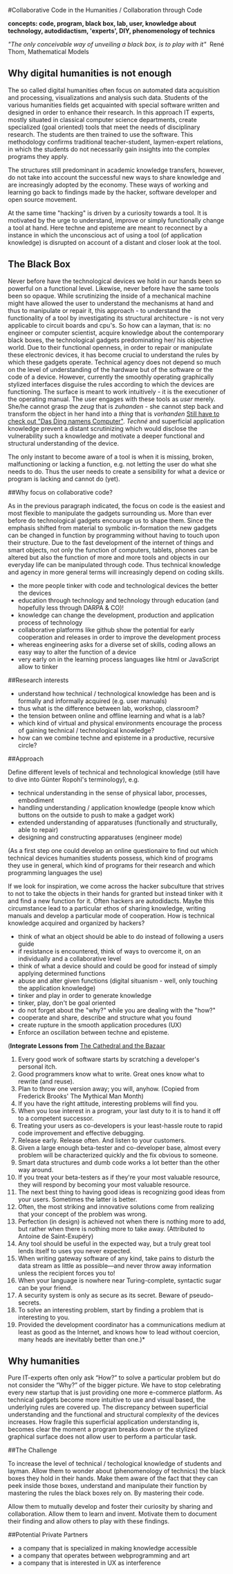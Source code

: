 #Collaborative Code in the Humanities / Collaboration through Code
 
**concepts: code, program, black box, lab, user, knowledge about technology, autodidactism, 'experts', DIY, 
phenomenology of technics**

*"The only conceivable way of unveiling a black box, is to play with it"* 
René Thom, Mathematical Models


## Why digital humanities is not enough

The so called digital humanities often focus on automated data acquisition and processing, visualizations and analysis 
such data. Students of the various humanities fields get acquainted with special software written and designed in order 
to enhance their research. In this approach IT experts, mostly situated in classical computer science departments, create 
specialized (goal oriented) tools that meet the needs of disciplinary research. The students are then trained to use the 
software. This methodology confirms traditional teacher-student, laymen-expert relations, in which the students do not 
necessarily gain insights into the complex programs they apply. 

The structures still predominant in academic knowledge transfers, however, do not take into account the successful new 
ways to share knowledge and are increasingly adopted by the economy. These ways of working and learning go back to 
findings made by the hacker, software developer and open source movement. 

At the same time "hacking" is driven by a curiosity towards a tool. It is motivated by the urge to understand, improve 
or simply functionally change a tool at hand. Here techne and episteme are meant to reconnect by a instance in which the 
unconscious act of using a tool (of application knowledge) is disrupted on account of a distant and closer look at the 
tool. 


## The Black Box 

Never before have the technological devices we hold in our hands been so powerful on a functional level. Likewise, never
before have the same tools been so opaque. 
While scrutinizing the inside of a mechanical machine might have allowed the user to understand the mechanisms at hand 
and thus to manipulate or repair it, this approach - to understand the functionality of a tool by investigating its 
structural architecture - is not very applicable to circuit boards and cpu's. So how can a layman, that is: no engineer 
or computer scientist, acquire knowledge about the contemporary black boxes, the technological gadgets predominating her/
his objective world.
Due to their functional openness, in order to repair or manipulate these electronic devices, it has become crucial to 
understand the rules by which these gadgets operate. Technical agency does not depend so much on the level of understanding 
of the hardware but of the software or the code of a device. 
However, currently the smoothly operating graphically stylized interfaces disguise the rules according to which the 
devices are functioning. The surface is meant to work intuitively - it is the executioner of the operating manual. The 
user engages with these tools as *user* merely. She/he cannot grasp the *zeug* that is *zuhanden* - she cannot step back 
and transform the object in her hand into a *thing* that is *vorhanden* 
[Still have to check out "Das Ding namens Computer"](http://www.transcript-verlag.de/978-3-8376-1951-5/das-ding-namens-computer#). *Techné* and superficial application knowledge prevent a distant scrutinizing which would disclose the vulnerability such a knowledge and motivate a deeper functional and structural understanding of the device.

The only instant to become aware of a tool is when it is missing, broken, malfunctioning or lacking a function, e.g. not
letting the user do what she needs to do. Thus the user needs to create a sensibility for what a device or program is 
lacking and cannot do (yet).


##Why focus on collaborative code?

As in the previous paragraph indicated, the focus on code is the easiest and most flexible to manipulate the gadgets 
surrounding us. More than ever before do technological gadgets encourage us to shape them. Since the emphasis shifted 
from material to symbolic in-formation the new gadgets can be changed in function by programming without having to touch 
upon their structure.
Due to the fast development of the internet of things and smart objects, not only the function of computers, tablets, 
phones can be altered but also the function of more and more tools and objects in our everyday life can be manipulated 
through code. Thus technical knowledge and agency in more general terms will increasingly depend on coding skills.

- the more people tinker with code and technological devices the better the devices 
- education through technology and technology through education (and hopefully less through DARPA & CO)!
- knowledge can change the development, production and application process of technology
- collaborative platforms like github show the potential for early cooperation and releases in order to improve the development process
- whereas engineering asks for a diverse set of skills, coding allows an easy way to alter the function of a device 
- very early on in the learning process languages like html or JavaScript allow to tinker

##Research interests 

- understand how technical / technological knowledge has been and is formally and informally acquired (e.g. user manuals)
- thus what is the difference between lab, workshop, classroom? 
- the tension between online and offline learning and what is a lab? 
- which kind of virtual and physical environments encourage the process of gaining technical / technological knowledge?
- how can we combine techne and episteme in a productive, recursive circle? 


##Approach
 
Define different levels of technical and technological knowledge (still have to dive into Günter Ropohl's terminology), 
e.g.
- technical understanding in the sense of physical labor, processes, embodiment
- handling understanding / application knowledge (people know which buttons on the outside to push to make a gadget work)
- extended understanding of apparatuses (functionally and structurally, able to repair)
- designing and constructing apparatuses (engineer mode)

(As a first step one could develop an online questionaire to find out which technical devices humanities students possess,
which kind of programs they use in general, which kind of programs for their research and which programming languages the 
use)

If we look for inspiration, we come across the hacker subculture that strives to not to take the objects in their hands 
for granted but instead tinker with it and find a new function for it.
Often hackers are autodidacts. Maybe this circumstance lead to a particular ethos of sharing knowledge, writing manuals 
and develop a particular mode of cooperation. How is technical knowledge acquired and organized by hackers?

- think of what an object should be able to do instead of following a users guide
- if resistance is encountered, think of ways to overcome it, on an individually and a collaborative level
- think of what a device should and could be good for instead of simply applying determined functions
- abuse and alter given functions (digital situanism - well, only touching the application knowledge) 
- tinker and play in order to generate knowledge
- tinker, play, don't be goal oriented 
- do not forget about the "why?" while you are dealing with the "how?"
- cooperate and share, describe and structure what you found
- create rupture in the smooth application procedures (UX) 
- Enforce an oscillation between techne and episteme.  

(**Integrate Lessons from** [The Cathedral and the Bazaar](http://www.unterstein.net/su/docs/CathBaz.pdf)

1. Every good work of software starts by scratching a developer's personal itch.
2. Good programmers know what to write. Great ones know what to rewrite (and reuse).
3. Plan to throw one version away; you will, anyhow. (Copied from Frederick Brooks' The Mythical Man Month)
4. If you have the right attitude, interesting problems will find you.
5. When you lose interest in a program, your last duty to it is to hand it off to a competent successor.
6. Treating your users as co-developers is your least-hassle route to rapid code improvement and effective debugging.
7. Release early. Release often. And listen to your customers.
8. Given a large enough beta-tester and co-developer base, almost every problem will be characterized quickly and the 
fix obvious to someone.
9. Smart data structures and dumb code works a lot better than the other way around.
10. If you treat your beta-testers as if they're your most valuable resource, they will respond by becoming your most 
valuable resource.
11. The next best thing to having good ideas is recognizing good ideas from your users. Sometimes the latter is better.
12. Often, the most striking and innovative solutions come from realizing that your concept of the problem was wrong.
13. Perfection (in design) is achieved not when there is nothing more to add, but rather when there is nothing more to 
take away. (Attributed to Antoine de Saint-Exupéry)
14. Any tool should be useful in the expected way, but a truly great tool lends itself to uses you never expected.
15. When writing gateway software of any kind, take pains to disturb the data stream as little as possible—and never 
throw away information unless the recipient forces you to!
16. When your language is nowhere near Turing-complete, syntactic sugar can be your friend.
17. A security system is only as secure as its secret. Beware of pseudo-secrets.
18. To solve an interesting problem, start by finding a problem that is interesting to you. 
19. Provided the development coordinator has a communications medium at least as good as the Internet, and knows how to 
lead without coercion, many heads are inevitably better than one.)*


## Why humanities

Pure IT-experts often only ask “How?” to solve a particular problem but do not consider the “Why?” of the bigger picture.
We have to stop celebrating every new startup that is just providing one more e-commerce platform. 
As technical gadgets become more intuitive to use and visual based, the underlying rules are covered up. The discrepancy 
between superficial understanding and the functional and structural complexity of the devices increases. How fragile this 
superficial application understanding is, becomes clear the moment a program breaks down or the stylized graphical 
surface does not allow user to perform a particular task.


##The Challenge

To increase the level of technical / techological knowledge of students and layman. Allow them to wonder about (phenomenology 
of technics) the black boxes they hold in their hands. Make them aware of the fact that they can peek inside those boxes, 
understand and manipulate their function by mastering the rules the black boxes rely on. By mastering their code.  

Allow them to mutually develop and foster their curiosity by sharing and collaboration. Allow them to learn and invent. 
Motivate them to document their finding and allow others to play with these findings.


##Potential Private Partners
- a company that is specialized in making knowledge accessible 
- a company that operates between webprogramming and art
- a company that is interested in UX as interference
